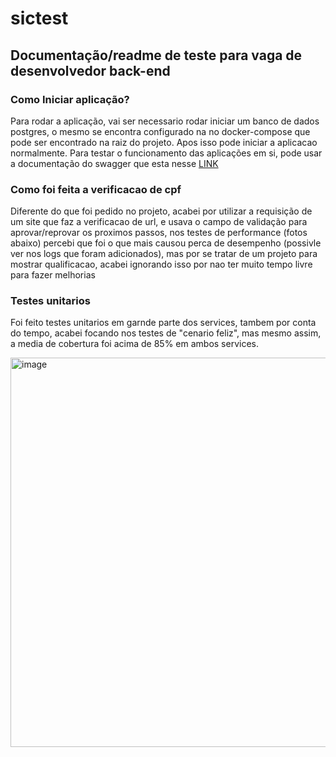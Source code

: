# sictest
## Documentação/readme de teste para vaga de desenvolvedor back-end 

### Como Iniciar aplicação? 
Para rodar a aplicação, vai ser necessario rodar iniciar um banco de dados postgres, o mesmo se encontra configurado na no docker-compose que pode ser encontrado na raiz do projeto.
Apos isso pode iniciar a aplicacao normalmente. Para testar o funcionamento das aplicações em si, pode usar a documentação do swagger que esta nesse [LINK](http://localhost:8080/swagger-ui/index.html)

### Como foi feita a verificacao de cpf 
Diferente do que foi pedido no projeto, acabei por utilizar a requisição de um site que faz a verificacao de url, e usava o campo de validação para aprovar/reprovar os proximos passos, nos testes de performance (fotos abaixo) percebi que foi o que mais causou perca de desempenho (possivle ver nos logs que foram adicionados), mas por se tratar de um projeto para mostrar qualificacao, acabei ignorando isso por nao ter muito tempo livre para fazer melhorias 

### Testes unitarios
Foi feito testes unitarios em garnde parte dos services, tambem por conta do tempo, acabei focando nos testes de "cenario feliz", mas mesmo assim, a media de cobertura foi acima de 85% em ambos services.

<img width="623" alt="image" src="https://github.com/jonathassk/sictest/assets/35012537/4d1c7736-0eb0-4bd7-9f85-0591941c7d5f">

